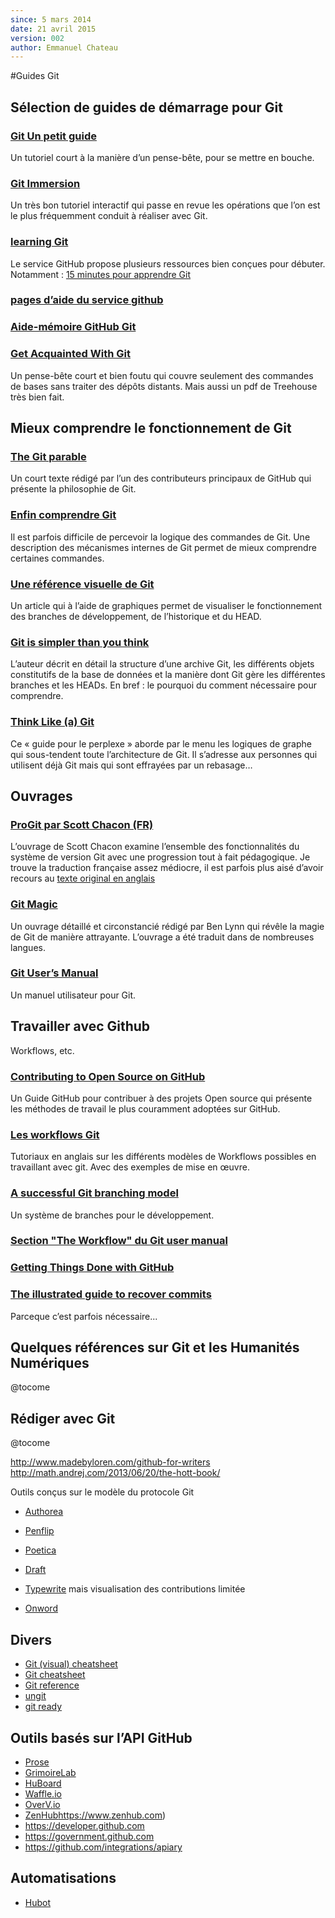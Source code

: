 ```yaml
---
since: 5 mars 2014
date: 21 avril 2015
version: 002
author: Emmanuel Chateau
---
```


#Guides Git


## Sélection de guides de démarrage pour Git

### [Git Un petit guide](http://rogerdudler.github.io/git-guide/index.fr.html)

Un tutoriel court à la manière d’un pense-bête, pour se mettre en bouche.


### [Git Immersion](http://gitimmersion.com/)

Un très bon tutoriel interactif qui passe en revue les opérations que l’on est le plus fréquemment conduit à réaliser avec Git.


### [learning Git](http://training.github.com/)

Le service GitHub propose plusieurs ressources bien conçues pour débuter. Notamment : [15 minutes pour apprendre Git](https://try.github.io)

### [pages d’aide du service github](help.github.com)


### [Aide-mémoire GitHub Git](https://training.github.com/kit/downloads/fr/github-git-cheat-sheet.pdf)


### [Get Acquainted With Git](https://github.com/sawmac/get-acquainted-with-git)

Un pense-bête court et bien foutu qui couvre seulement des commandes de bases sans traiter des dépôts distants. Mais aussi un pdf de Treehouse très bien fait.


## Mieux comprendre le fonctionnement de Git

### [The Git parable](http://tom.preston-werner.com/2009/05/19/the-git-parable.html)

Un court texte rédigé par l’un des contributeurs principaux de GitHub qui présente la philosophie de Git.


### [Enfin comprendre Git](http://www.miximum.fr/enfin-comprendre-git.html)

Il est parfois difficile de percevoir la logique des commandes de Git. Une description des mécanismes internes de Git permet de mieux comprendre certaines  commandes.


### [Une référence visuelle de Git](http://marklodato.github.io/visual-git-guide/index-fr.html)

Un article qui à l’aide de graphiques permet de visualiser le fonctionnement des branches de développement, de l’historique et du HEAD.


### [Git is simpler than you think](http://nfarina.com/post/9868516270/git-is-simpler)

L’auteur décrit en détail la structure d’une archive Git, les différents objets constitutifs de la base de données et la manière dont Git gère les différentes branches et les HEADs. En bref : le pourquoi du comment nécessaire pour comprendre.


### [Think Like (a) Git](http://think-like-a-git.net)

Ce « guide pour le perplexe » aborde par le menu les logiques de graphe qui sous-tendent toute l’architecture de Git. Il s’adresse aux personnes qui utilisent déjà Git mais qui sont effrayées par un rebasage…


## Ouvrages

### [ProGit par Scott Chacon (FR)](http://git-scm.com/book/fr)

L’ouvrage de Scott Chacon examine l’ensemble des fonctionnalités du système de version Git avec une progression tout à fait pédagogique. Je trouve la traduction française assez médiocre, il est parfois plus aisé d’avoir recours au [texte original en anglais](http://git-scm.com/book)


### [Git Magic](http://www-cs-students.stanford.edu/~blynn/gitmagic/intl/fr/)

Un ouvrage détaillé et circonstancié rédigé par Ben Lynn qui révêle la magie de Git de manière attrayante. L’ouvrage a été traduit dans de nombreuses langues.


### [Git User’s Manual](https://www.kernel.org/pub/software/scm/git/docs/user-manual.html)

Un manuel utilisateur pour Git.


## Travailler avec Github

Workflows, etc.

### [Contributing to Open Source on GitHub](https://guides.github.com/overviews/os-contributing)

Un Guide GitHub pour contribuer à des projets Open source qui présente les méthodes de travail le plus couramment adoptées sur GitHub.


### [Les workflows Git](https://www.atlassian.com/fr/git/workflows)

Tutoriaux en anglais sur les différents modèles de Workflows possibles en travaillant avec git. Avec des exemples de mise en œuvre.


### [A successful Git branching model](http://nvie.com/posts/a-successful-git-branching-model/)

Un système de branches pour le développement.

### [Section "The Workflow" du Git user manual](https://www.kernel.org/pub/software/scm/git/docs/user-manual.html#the-workflow)

### [Getting Things Done with GitHub](http://www.ianbicking.org/blog/2014/03/use-github-issues-to-organize-a-project.html)


### [The illustrated guide to recover commits](http://www.programblings.com/2008/06/07/the-illustrated-guide-to-recovering-lost-commits-with-git/)

Parceque c’est parfois nécessaire...


## Quelques références sur Git et les Humanités Numériques

@tocome


## Rédiger avec Git

@tocome

http://www.madebyloren.com/github-for-writers
http://math.andrej.com/2013/06/20/the-hott-book/

Outils conçus sur le modèle du protocole Git
- [Authorea](https://www.authorea.com)
- [Penflip](https://www.penflip.com)
- [Poetica](https://poetica.com)
- [Draft](https://draftin.com)

- [Typewrite](https://typewrite.io) mais visualisation des contributions limitée
- [Onword](http://onword.co)


## Divers

- [Git (visual) cheatsheet](http://www.ndpsoftware.com/git-cheatsheet.html)
- [Git cheatsheet](http://cheat.errtheblog.com/s/git)
- [Git reference](http://gitref.org/index.html)
- [ungit](https://github.com/FredrikNoren/ungit)
- [git ready](http://gitready.com)

## Outils basés sur l’API GitHub

- [Prose](http://prose.io)
- [GrimoireLab](http://grimoirelab.github.io)
- [HuBoard](https://huboard.com)
- [Waffle.io](https://waffle.io)
- [OverV.io](https://overv.io)
- [ZenHub](')https://www.zenhub.com)
- https://developer.github.com
- https://government.github.com
- https://github.com/integrations/apiary

## Automatisations

- [Hubot](https://hubot.github.com)